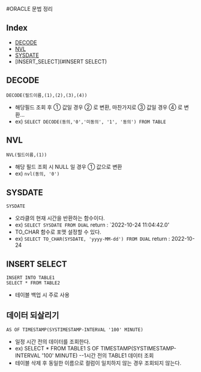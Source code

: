#ORACLE 문법 정리
## Index
 - [DECODE](#DECODE)
 - [NVL](#NVL)
 - [SYSDATE](#SYSDATE)
 - [INSERT_SELECT](#INSERT SELECT)

## DECODE
```
DECODE(필드이름,(1),(2),(3),(4))
```
- 해당필드 조회 후 ① 값일 경우 ② 로 변환, 마찬가지로 ③ 값일 경우 ④ 로 변환...
- ex) `SELECT DECODE(동의,'0','미동의', '1', '동의') FROM TABLE`

## NVL
```
NVL(필드이름,(1))
```
- 해당 필드 조회 시 NULL 일 경우 ① 값으로 변환
- ex) `nvl(동의, '0')`

## SYSDATE
```
SYSDATE
```
- 오라클의 현재 시간을 반환하는 함수이다.
- ex) `SELECT SYSDATE FROM DUAL` return : `2022-10-24 11:04:42.0'
- TO_CHAR 함수로 포맷 설정할 수 있다.
- ex) `SELECT TO_CHAR(SYSDATE, 'yyyy-MM-dd') FROM DUAL` return : 2022-10-24

## INSERT SELECT
```
INSERT INTO TABLE1
SELECT * FROM TABLE2
```
- 테이블 백업 시 주로 사용

## 데이터 되살리기
```aidl
AS OF TIMESTAMP(SYSTIMESTAMP-INTERVAL '100' MINUTE) 
```
- 일정 시간 전의 데이터를 조회한다.
- ex) SELECT * FROM TABLE1 S OF TIMESTAMP(SYSTIMESTAMP-INTERVAL '100' MINUTE) --1시간 전의 TABLE1 데이터 조회
- 테이블 삭제 후 동일한 이름으로 컬럼이 일치하지 않는 경우 조회되지 않는다.

